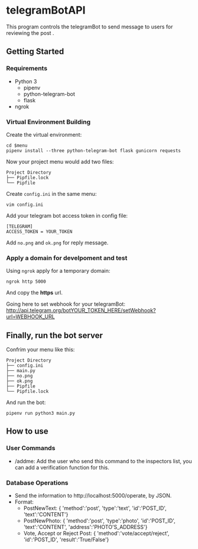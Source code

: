 # telegramBotAPI

This program controls the telegramBot to send message to users for reviewing the post .

## Getting Started

### Requirements

- Python 3
    + pipenv
    + python-telegram-bot
    + flask
- ngrok

### Virtual Environment Building

Create the virtual environment:

	cd $menu
	pipenv install --three python-telegram-bot flask gunicorn requests

Now your project menu would add two files:

	Project Directory
	├── Pipfile.lock
	└── Pipfile

Create `config.ini` in the same menu:

	vim config.ini

Add your telegram bot access token in config file:

	[TELEGRAM]
	ACCESS_TOKEN = YOUR_TOKEN

Add `no.png` and `ok.png` for reply message.

### Apply a domain for develpoment and test

Using `ngrok` apply for a temporary domain:

	ngrok http 5000

And copy the **https** url.

Going here to set webhook for your telegramBot:
http://api.telegram.org/botYOUR_TOKEN_HERE/setWebhook?url=WEBHOOK_URL

## Finally, run the bot server

Confrim your menu like this:

	Project Directory
	├── config.ini
	├── main.py
	├── no.png
	├── ok.png
	├── Pipfile
	└── Pipfile.lock

And run the bot:

	pipenv run python3 main.py

## How to use

### User Commands

+ /addme: Add the user who send this command to the inspectors list, you can add a verification function for this.

### Database Operations

+ Send the information to http://localhost:5000/operate, by JSON.
+ Format:
  - PostNewText: { 'method':'post', 'type':'text', 'id':'POST_ID', 'text':'CONTENT'}
  - PostNewPhoto: { 'method':'post', 'type':'photo', 'id':'POST_ID', 'text':'CONTENT', 'address':'PHOTO'S_ADDRESS'}
  - Vote, Accept or Reject Post: { 'method':'vote/accept/reject', 'id':'POST_ID', 'result':'True/False'}
